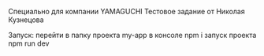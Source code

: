 Специально для компании YAMAGUCHI Тестовое задание от Николая Кузнецова

Запуск:
перейти в папку проекта my-app
в консоле npm i
запуск проекта npm run dev
